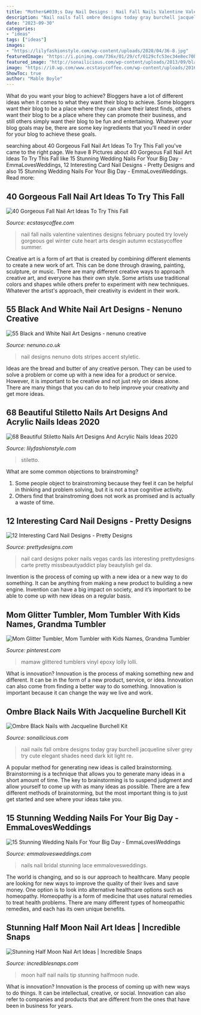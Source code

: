 ```yaml
---
title: "Mother&#039;s Day Nail Designs : Nail Fall Nails Valentine Valentines Designs February Pouted Try Lovely Gorgeous Gel Winter Cute Heart Arts Desgin Autumn Ecstasycoffee Summer"
description: "Nail nails fall ombre designs today gray burchell jacqueline silver grey try cute elegant shades need dark kit light re"
date: "2023-09-30"
categories:
- "ideas"
tags: ["ideas"]
images:
- "https://lilyfashionstyle.com/wp-content/uploads/2020/04/36-8.jpg"
featuredImage: "https://i.pinimg.com/736x/01/29/cf/0129cfc53ec34e8ec70b097246b42840.jpg"
featured_image: "http://sonailicious.com/wp-content/uploads/2013/09/black-nail-design.jpg"
image: "https://i0.wp.com/www.ecstasycoffee.com/wp-content/uploads/2016/09/Fall-Nail-Art-Idea.jpg"
ShowToc: true
author: "Mable Boyle"
---
```



What do you want your blog to achieve?
Bloggers have a lot of different ideas when it comes to what they want their blog to achieve. Some bloggers want their blog to be a place where they can share their latest finds, others want their blog to be a place where they can promote their business, and still others simply want their blog to be fun and entertaining. Whatever your blog goals may be, there are some key ingredients that you'll need in order for your blog to achieve these goals.

	

		
searching about 40 Gorgeous Fall Nail Art Ideas To Try This Fall you've came to the right page. We have 8 Pictures about 40 Gorgeous Fall Nail Art Ideas To Try This Fall like 15 Stunning Wedding Nails For Your Big Day - EmmaLovesWeddings, 12 Interesting Card Nail Designs - Pretty Designs and also 15 Stunning Wedding Nails For Your Big Day - EmmaLovesWeddings. Read more:
		
    
## 40 Gorgeous Fall Nail Art Ideas To Try This Fall

<img loading=lazy src="https://i0.wp.com/www.ecstasycoffee.com/wp-content/uploads/2016/09/Fall-Nail-Art-Idea.jpg" onerror="this.onerror=null;this.src='https://tse4.mm.bing.net/th?id=OIP.1A-vdxllfIjJuCMLymknwgHaNJ&amp;pid=15.1';" alt="40 Gorgeous Fall Nail Art Ideas To Try This Fall">

_Source: ecstasycoffee.com_

>nail fall nails valentine valentines designs february pouted try lovely gorgeous gel winter cute heart arts desgin autumn ecstasycoffee summer. 

	

Creative art is a form of art that is created by combining different elements to create a new work of art. This can be done through drawing, painting, sculpture, or music. There are many different creative ways to approach creative art, and everyone has their own style. Some artists use traditional colors and shapes while others prefer to experiment with new techniques. Whatever the artist's approach, their creativity is evident in their work.

    
## 55 Black And White Nail Art Designs - Nenuno Creative

<img loading=lazy src="https://nenuno.co.uk/wp-content/uploads/2015/07/Black-and-White-Nail-Art-12.jpg" onerror="this.onerror=null;this.src='https://tse2.mm.bing.net/th?id=OIP.6AeUkMNyn9n5gaVIJzgbZQHaKK&amp;pid=15.1';" alt="55 Black and White Nail Art Designs - nenuno creative">

_Source: nenuno.co.uk_

>nail designs nenuno dots stripes accent styletic. 

	

Ideas are the bread and butter of any creative person. They can be used to solve a problem or come up with a new idea for a product or service. However, it is important to be creative and not just rely on ideas alone. There are many things that you can do to help improve your creativity and get more ideas.

    
## 68 Beautiful Stiletto Nails Art Designs And Acrylic Nails Ideas 2020

<img loading=lazy src="https://lilyfashionstyle.com/wp-content/uploads/2020/04/36-8.jpg" onerror="this.onerror=null;this.src='https://tse4.mm.bing.net/th?id=OIP.OEeR-97rgErs-O_urD47KAHaJ_&amp;pid=15.1';" alt="68 Beautiful Stiletto Nails Art Designs And Acrylic Nails Ideas 2020">

_Source: lilyfashionstyle.com_

>stiletto. 

	

What are some common objections to brainstroming?
1. Some people object to brainstroming because they feel it can be helpful in thinking and problem solving, but it is not a true cognitive activity.
2. Others find that brainstroming does not work as promised and is actually a waste of time.

    
## 12 Interesting Card Nail Designs - Pretty Designs

<img loading=lazy src="https://www.prettydesigns.com/wp-content/uploads/2014/08/Black-Card-Nail-Design.jpg" onerror="this.onerror=null;this.src='https://tse4.mm.bing.net/th?id=OIP.fDWYZztsqwpLUbNqRNMnpQHaK3&amp;pid=15.1';" alt="12 Interesting Card Nail Designs - Pretty Designs">

_Source: prettydesigns.com_

>nail card designs poker nails vegas cards las interesting prettydesigns carte pretty missbeautyaddict play beautylish gel da. 

	

Invention is the process of coming up with a new idea or a new way to do something. It can be anything from making a new product to building a new engine. Invention can have a big impact on society, and it’s important to be able to come up with new ideas on a regular basis.

    
## Mom Glitter Tumbler, Mom Tumbler With Kids Names, Grandma Tumbler

<img loading=lazy src="https://i.pinimg.com/736x/01/29/cf/0129cfc53ec34e8ec70b097246b42840.jpg" onerror="this.onerror=null;this.src='https://tse1.mm.bing.net/th?id=OIP.y30k6as-geBaXQpUUmK9KwHaJK&amp;pid=15.1';" alt="Mom Glitter Tumbler, Mom Tumbler with Kids Names, Grandma Tumbler">

_Source: pinterest.com_

>mamaw glittered tumblers vinyl epoxy lolly lolli. 

	

What is innovation?
Innovation is the process of making something new and different. It can be in the form of a new product, service, or idea. Innovation can also come from finding a better way to do something. Innovation is important because it can change the way we live and work.

    
## Ombre Black Nails With Jacqueline Burchell Kit

<img loading=lazy src="http://sonailicious.com/wp-content/uploads/2013/09/black-nail-design.jpg" onerror="this.onerror=null;this.src='https://tse2.mm.bing.net/th?id=OIP.2_fatgWQpUMUYpJoNTIIgAHaLH&amp;pid=15.1';" alt="Ombre Black Nails with Jacqueline Burchell Kit">

_Source: sonailicious.com_

>nail nails fall ombre designs today gray burchell jacqueline silver grey try cute elegant shades need dark kit light re. 

	

A popular method for generating new ideas is called brainstorming. Brainstorming is a technique that allows you to generate many ideas in a short amount of time. The key to brainstorming is to suspend judgment and allow yourself to come up with as many ideas as possible. There are a few different methods of brainstorming, but the most important thing is to just get started and see where your ideas take you.

    
## 15 Stunning Wedding Nails For Your Big Day - EmmaLovesWeddings

<img loading=lazy src="http://emmalovesweddings.com/wp-content/uploads/2018/05/stunning-lace-bridal-nail-ideas.jpg" onerror="this.onerror=null;this.src='https://tse1.mm.bing.net/th?id=OIP.T6UAC73o1mrVPzQGVBVjsAHaLH&amp;pid=15.1';" alt="15 Stunning Wedding Nails For Your Big Day - EmmaLovesWeddings">

_Source: emmalovesweddings.com_

>nails nail bridal stunning lace emmalovesweddings. 

	

The world is changing, and so is our approach to healthcare. Many people are looking for new ways to improve the quality of their lives and save money. One option is to look into alternative healthcare options such as homeopathy. Homeopathy is a form of medicine that uses natural remedies to treat health problems. There are many different types of homeopathic remedies, and each has its own unique benefits.

    
## Stunning Half Moon Nail Art Ideas | Incredible Snaps

<img loading=lazy src="https://www.incrediblesnaps.com/wp-content/uploads/2016/07/Half-Moon-Nail-Art-39.jpg" onerror="this.onerror=null;this.src='https://tse1.mm.bing.net/th?id=OIP.cIYXSGzYPN7aozgI-Qf7cAHaIO&amp;pid=15.1';" alt="Stunning Half Moon Nail Art Ideas | Incredible Snaps">

_Source: incrediblesnaps.com_

>moon half nail nails tip stunning halfmoon nude. 

	

What is innovation?
Innovation is the process of coming up with new ways to do things. It can be intellectual, creative, or social. Innovation can also refer to companies and products that are different from the ones that have been in business for years.

